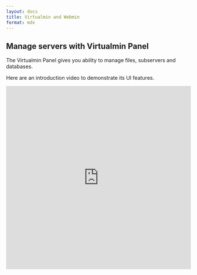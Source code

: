 ```yaml
---
layout: docs
title: Virtualmin and Webmin
format: mdx
---
```


## Manage servers with Virtualmin Panel

The Virtualmin Panel gives you ability to manage files, subservers and databases.

Here are an introduction video to demonstrate its UI features.

<iframe width="100%" height="500px" src="https://www.youtube.com/embed/OENyJFI_w0Q" title="YouTube video player" frameborder="0" allow="accelerometer; autoplay; clipboard-write; encrypted-media; gyroscope; picture-in-picture" allowfullscreen></iframe>

